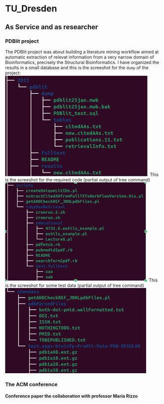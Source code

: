 # TU_Dresden

## As Service and as researcher

### PDBlit project
The PDBlit project was about building a literature mining workflow aimed at automatic extraction of relevat information from 
a very narrow domain of Bioinformatics, precisely the Structural Bioinformatics.
I have organized the results in a small database and this is the screeshot for the `dump` of the project:
![PDBlit_project](pdblit1.png)
This is the screeshot for the required code (partial output of tree command)
![PDBlit_project](pdblit2.png)
This is the screeshot for some test data (partial output of tree command)
![PDBlit_project](pdblit3.png)



### The ACM conference

#### Conference paper the collaboration with professor Maria Rizzo

